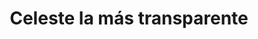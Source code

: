 ---
layout: libro
title: Celeste la más transparente
flipbook: https://www.yumpu.com/es/embed/view/h5CSjqleziB2xXMg
permalink: /libros/celeste/
---